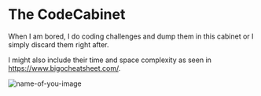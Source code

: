 # The CodeCabinet
When I am bored, I do coding challenges and dump them in this cabinet or I simply discard them right after.

I might also include their time and space complexity as seen in https://www.bigocheatsheet.com/.

![name-of-you-image](http://www.harpgallery.com/extimg/r3/1024__1024____ab__bk41217oak.jpg)
